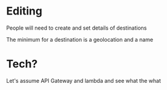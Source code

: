 # Editing

People will need to create and set details of destinations

The minimum for a destination is a geolocation and a name

# Tech?

Let's assume API Gateway and lambda and see what the what
